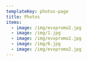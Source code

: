 ```yaml
---
templateKey: photos-page
title: Photos
items:
  - image: /img/evxpromo2.jpg
  - image: /img/1.jpg
  - image: /img/evxpromo2.jpg
  - image: /img/6.jpg
  - image: /img/evxpromo2.jpg
---
```


